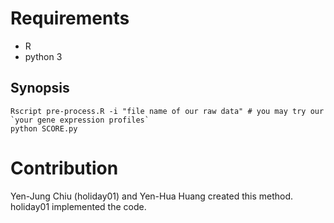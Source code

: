 # Requirements

* R
* python 3


## Synopsis

    Rscript pre-process.R -i "file name of our raw data" # you may try our `your gene expression profiles`
    python SCORE.py

# Contribution

   Yen-Jung Chiu (holiday01) and Yen-Hua Huang created this method. holiday01 implemented the code. 
